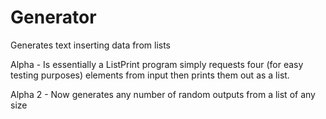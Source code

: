 # Generator
Generates text inserting data from lists

Alpha - Is essentially a ListPrint program simply requests four (for easy testing purposes) elements from input then prints them out as a list.

Alpha 2 - Now generates any number of random outputs from a list of any size
